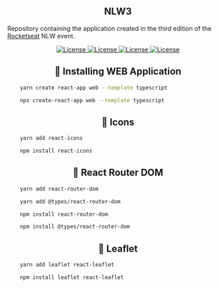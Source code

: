 <h2 align="center">NLW3</h1>

Repository containing the application created in the third edition of the <a href="https://rocketseat.com.br">Rocketseat</a> NLW event.

<p align="center">
    <a href="https://opensource.org/licenses/MIT">
        <img alt="License" src="https://img.shields.io/badge/License-MIT-yellow.svg">
    </a>
    <a href="#">
        <img alt="License" src="https://img.shields.io/github/languages/count/MagicalStrangeQuark/NLW3">
    </a>
    <a href="#">
        <img alt="License" src="https://img.shields.io/github/last-commit/MagicalStrangeQuark/NLW3">
    </a>
    <a href="#">
        <img alt="License" src="https://img.shields.io/github/followers/MagicalStrangeQuark?style=social">
    </a>
</p>

<h2 align="center">🔏 Installing WEB Application</h2>

```bash
    yarn create react-app web --template typescript
```

```bash
    npx create-react-app web --template typescript
```

<h2 align="center">🔏 Icons</h2>

```bash
    yarn add react-icons
```

```bash
    npm install react-icons
```

<h2 align="center">🔏 React Router DOM</h2>

```bash
    yarn add react-router-dom

    yarn add @types/react-router-dom
```

```bash
    npm install react-router-dom

    npm install @types/react-router-dom
```

<h2 align="center">🔏 Leaflet</h2>

```bash
    yarn add leaflet react-leaflet
```

```bash
    npm install leaflet react-leaflet
```